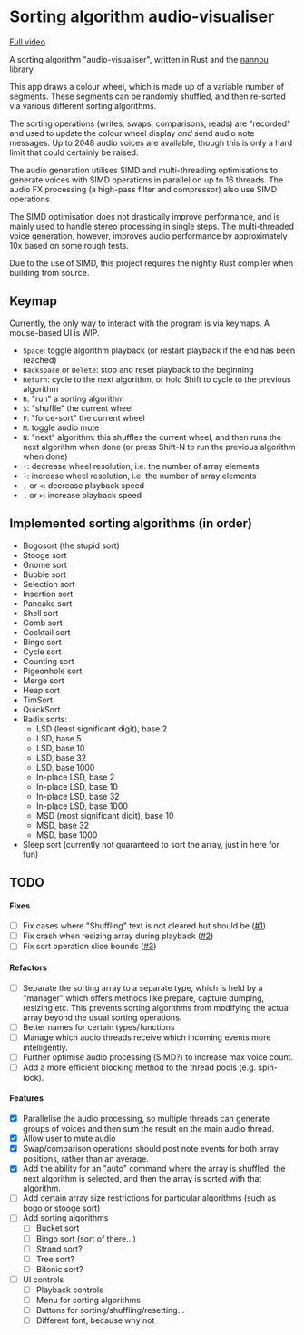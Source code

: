 # Sorting algorithm audio-visualiser

[Full video](https://drive.google.com/file/d/1UTanxeJtD_La77ys0kDYRH2Z_1uQbJi4/view?usp=sharing)

A sorting algorithm "audio-visualiser", written in Rust and the [nannou](https://github.com/nannou-org/nannou) library.

This app draws a colour wheel, which is made up of a variable number of segments. These segments can be randomly shuffled, and then re-sorted via various different sorting algorithms.

The sorting operations (writes, swaps, comparisons, reads) are "recorded" and used to update the colour wheel display *and* send audio note messages. Up to 2048 audio voices are available, though this is only a hard limit that could certainly be raised.

The audio generation utilises SIMD and multi-threading optimisations to generate voices with SIMD operations in parallel on up to 16 threads. The audio FX processing (a high-pass filter and compressor) also use SIMD operations.

The SIMD optimisation does not drastically improve performance, and is mainly used to handle stereo processing in single steps. The multi-threaded voice generation, however, improves audio performance by approximately 10x based on some rough tests.

Due to the use of SIMD, this project requires the nightly Rust compiler when building from source.

## Keymap

Currently, the only way to interact with the program is via keymaps. A mouse-based UI is WIP.

- `Space`: toggle algorithm playback (or restart playback if the end has been reached)
- `Backspace` or `Delete`: stop and reset playback to the beginning
- `Return`: cycle to the next algorithm, or hold Shift to cycle to the previous algorithm
- `R`: "run" a sorting algorithm
- `S`: "shuffle" the current wheel
- `F`: "force-sort" the current wheel
- `M`: toggle audio mute
- `N`: "next" algorithm: this shuffles the current wheel, and then runs the next algorithm when done (or press Shift-N to run the previous algorithm when done)
- `-`: decrease wheel resolution, i.e. the number of array elements
- `+`: increase wheel resolution, i.e. the number of array elements
- `,` or `<`: decrease playback speed
- `.` or `>`: increase playback speed

## Implemented sorting algorithms (in order)

- Bogosort (the stupid sort)
- Stooge sort
- Gnome sort
- Bubble sort
- Selection sort
- Insertion sort
- Pancake sort
- Shell sort
- Comb sort
- Cocktail sort
- Bingo sort
- Cycle sort
- Counting sort
- Pigeonhole sort
- Merge sort
- Heap sort
- TimSort
- QuickSort
- Radix sorts:
    - LSD (least significant digit), base 2
    - LSD, base 5
    - LSD, base 10
    - LSD, base 32
    - LSD, base 1000
    - In-place LSD, base 2
    - In-place LSD, base 10
    - In-place LSD, base 32
    - In-place LSD, base 1000
    - MSD (most significant digit), base 10
    - MSD, base 32
    - MSD, base 1000
- Sleep sort (currently not guaranteed to sort the array, just in here for fun)

## TODO

#### Fixes
- [ ] Fix cases where "Shuffling" text is not cleared but should be ([#1](https://github.com/jamiegibney/sorting_algo_visualiser/issues/1))
- [ ] Fix crash when resizing array during playback ([#2](https://github.com/jamiegibney/sorting_algo_visualiser/issues/2))
- [ ] Fix sort operation slice bounds ([#3](https://github.com/jamiegibney/sorting_algo_visualiser/issues/3))

#### Refactors
- [ ] Separate the sorting array to a separate type, which is held by a "manager" which offers methods like prepare, capture dumping, resizing etc. This prevents sorting algorithms from modifying the actual array beyond the usual sorting operations.
- [ ] Better names for certain types/functions
- [ ] Manage which audio threads receive which incoming events more intelligently.
- [ ] Further optimise audio processing (SIMD?) to increase max voice count.
- [ ] Add a more efficient blocking method to the thread pools (e.g. spin-lock).

#### Features
- [x] Parallelise the audio processing, so multiple threads can generate groups of voices and then sum the result on the main audio thread.
- [x] Allow user to mute audio
- [x] Swap/comparison operations should post note events for both array positions, rather than an average.
- [x] Add the ability for an "auto" command where the array is shuffled, the next algorithm is selected, and then the array is sorted with that algorithm.
- [ ] Add certain array size restrictions for particular algorithms (such as bogo or stooge sort)
- [ ] Add sorting algorithms
    - [ ] Bucket sort
    - [ ] Bingo sort (sort of there...)
    - [ ] Strand sort?
    - [ ] Tree sort?
    - [ ] Bitonic sort?
- [ ] UI controls
    - [ ] Playback controls
    - [ ] Menu for sorting algorithms
    - [ ] Buttons for sorting/shuffling/resetting...
    - [ ] Different font, because why not
